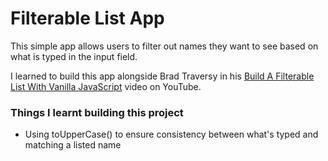 # Filterable List App
This simple app allows users to filter out names they want to see based on what is typed in the input field.

I learned to build this app alongside Brad Traversy in his [Build A Filterable List With Vanilla JavaScript](https://www.youtube.com/watch?v=G1eW3Oi6uoc&list=PLillGF-RfqbbnEGy3ROiLWk7JMCuSyQtX&index=7) video on YouTube.

### Things I learnt building this project
- Using toUpperCase() to ensure consistency between what's typed and matching a listed name